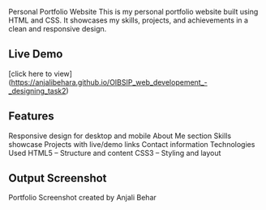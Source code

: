 Personal Portfolio Website
This is my personal portfolio website built using HTML and CSS.
It showcases my skills, projects, and achievements in a clean and responsive design.

## Live Demo
[click here to view] (https://anjalibehara.github.io/OIBSIP_web_developement_-_designing_task2)

## Features
Responsive design for desktop and mobile
About Me section
Skills showcase
Projects with live/demo links
Contact information
Technologies Used
HTML5 – Structure and content
CSS3 – Styling and layout
## Output Screenshot
Portfolio Screenshot
created by Anjali Behar
